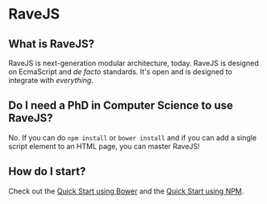 # RaveJS

## What is RaveJS?

RaveJS is next-generation modular architecture, today.  RaveJS
is designed on EcmaScript and *de facto* standards.  It's open and
is designed to integrate with *everything*.

## Do I need a PhD in Computer Science to use RaveJS?

No.  If you can do `npm install` or `bower install` and if you can add
a single script element to an HTML page, you can master RaveJS!

## How do I start?

Check out the [Quick Start using Bower](./docs/quick-start-bower.md)
and the [Quick Start using NPM](./docs/quick-start-npm.md).
